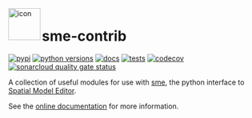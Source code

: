 <img align="left" width="64" height="64" src="https://raw.githubusercontent.com/spatial-model-editor/spatial-model-editor/master/src/core/resources/icon.iconset/icon_32x32@2x.png" alt="icon">

# sme-contrib

[![pypi](https://img.shields.io/pypi/v/sme_contrib.svg)](https://pypi.org/project/sme_contrib)
[![python versions](https://img.shields.io/pypi/pyversions/sme_contrib)](https://pypi.org/project/sme_contrib)
[![docs](https://readthedocs.org/projects/sme-contrib/badge/?version=latest)](https://sme-contrib.readthedocs.io)
[![tests](https://github.com/spatial-model-editor/sme_contrib/workflows/Tests/badge.svg)](https://github.com/spatial-model-editor/sme_contrib/actions?query=workflow%3ATests)
[![codecov](https://codecov.io/gh/spatial-model-editor/sme_contrib/branch/master/graph/badge.svg?token=jG4pg9APRN)](https://codecov.io/gh/spatial-model-editor/sme_contrib)
[![sonarcloud quality gate status](https://sonarcloud.io/api/project_badges/measure?project=spatial-model-editor_sme_contrib&metric=alert_status)](https://sonarcloud.io/dashboard?id=spatial-model-editor_sme_contrib)

A collection of useful modules for use with [sme](https://pypi.org/project/sme/),
the python interface to [Spatial Model Editor](https://github.com/spatial-model-editor/spatial-model-editor).

See the [online documentation](https://sme-contrib.readthedocs.io) for more information.
